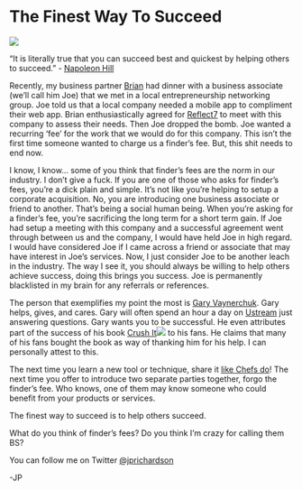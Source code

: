 <!--
id: 532671751
link: http://loudjet.com/a/finest-way-to-succeed
slug: finest-way-to-succeed
date: Mon Apr 19 2010 01:45:00 GMT-0500 (CDT)
publish: 2010-04-019
tags: 
-->


The Finest Way To Succeed
=========================

![](http://media.tumblr.com/tumblr_l142payIgd1qzbc4f.jpg)

“It is literally true that you can succeed best and quickest by helping
others to succeed.” - [Napoleon
Hill](http://en.wikipedia.org/wiki/Napoleon_Hill)

Recently, my business partner [Brian](http://reflect7.com/about-us) had
dinner with a business associate (we’ll call him Joe) that we met in a
local entrepreneurship networking group. Joe told us that a local
company needed a mobile app to compliment their web app. Brian
enthusiastically agreed for [Reflect7](http://reflect7.com) to meet with
this company to assess their needs. Then Joe dropped the bomb. Joe
wanted a recurring ‘fee’ for the work that we would do for this company.
This isn’t the first time someone wanted to charge us a finder’s fee.
But, this shit needs to end now.

I know, I know… some of you think that finder’s fees are the norm in our
industry. I don’t give a fuck. If you are one of those who asks for
finder’s fees, you’re a dick plain and simple. It’s not like you’re
helping to setup a corporate acquisition. No, you are introducing one
business associate or friend to another. That’s being a social human
being. When you’re asking for a finder’s fee, you’re sacrificing the
long term for a short term gain. If Joe had setup a meeting with this
company and a successful agreement went through between us and the
company, I would have held Joe in high regard. I would have considered
Joe if I came across a friend or associate that may have interest in
Joe’s services. Now, I just consider Joe to be another leach in the
industry. The way I see it, you should always be willing to help others
achieve success, doing this brings you success. Joe is permanently
blacklisted in my brain for any referrals or references.

The person that exemplifies my point the most is [Gary
Vaynerchuk](http://loudjet.com/a/entrepreneurial-heroes).
Gary helps, gives, and cares. Gary will often spend an hour a day on
[Ustream](http://www.ustream.tv/) just answering questions. Gary wants
you to be successful. He even attributes part of the success of his book
[Crush
It](http://www.amazon.com/gp/product/0061914177?ie=UTF8&tag=techneur-20&linkCode=as2&camp=1789&creative=9325&creativeASIN=0061914177)![](http://www.assoc-amazon.com/e/ir?t=techneur-20&l=as2&o=1&a=0061914177)
to his fans. He claims that many of his fans bought the book as way of
thanking him for his help. I can personally attest to this.

The next time you learn a new tool or technique, share it [like Chefs
do](http://37signals.com/svn/posts/451-whats-your-cookbook)! The next
time you offer to introduce two separate parties together, forgo the
finder’s fee. Who knows, one of them may know someone who could benefit
from your products or services.

The finest way to succeed is to help others succeed.

What do you think of finder’s fees? Do you think I’m crazy for calling
them BS?

You can follow me on
Twitter [@jprichardson](http://twitter.com/jprichardson)

-JP

